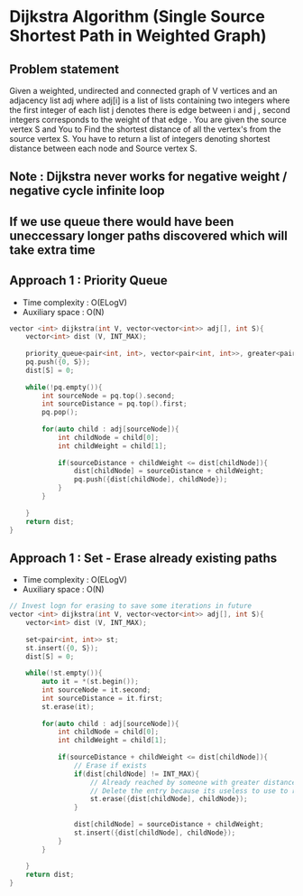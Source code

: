 # Dijkstra Algorithm (Single Source Shortest Path in Weighted Graph)

## Problem statement

Given a weighted, undirected and connected graph of V vertices and an adjacency list adj where adj[i] is a list of lists containing two integers where the first integer of each list j denotes there is edge between i and j , second integers corresponds to the weight of that  edge . You are given the source vertex S and You to Find the shortest distance of all the vertex's from the source vertex S. You have to return a list of integers denoting shortest distance between each node and Source vertex S.

## Note : Dijkstra never works for negative weight / negative cycle infinite loop

## If we use queue there would have been uneccessary longer paths discovered which will take extra time

## Approach 1 : Priority Queue

- Time complexity : O(ELogV)  
- Auxiliary space : O(N)

```cpp
vector <int> dijkstra(int V, vector<vector<int>> adj[], int S){
    vector<int> dist (V, INT_MAX);
    
    priority_queue<pair<int, int>, vector<pair<int, int>>, greater<pair<int, int>>> pq;
    pq.push({0, S});
    dist[S] = 0;
    
    while(!pq.empty()){
        int sourceNode = pq.top().second;
        int sourceDistance = pq.top().first;
        pq.pop();
        
        for(auto child : adj[sourceNode]){
            int childNode = child[0];
            int childWeight = child[1];
            
            if(sourceDistance + childWeight <= dist[childNode]){
                dist[childNode] = sourceDistance + childWeight;
                pq.push({dist[childNode], childNode});
            }
        }
        
    }
    return dist;
}
```

## Approach 1 : Set - Erase already existing paths

- Time complexity : O(ELogV)  
- Auxiliary space : O(N)

```cpp
// Invest logn for erasing to save some iterations in future
vector <int> dijkstra(int V, vector<vector<int>> adj[], int S){
    vector<int> dist (V, INT_MAX);
    
    set<pair<int, int>> st;
    st.insert({0, S});
    dist[S] = 0;
    
    while(!st.empty()){
        auto it = *(st.begin());
        int sourceNode = it.second;
        int sourceDistance = it.first;
        st.erase(it);   
        
        for(auto child : adj[sourceNode]){
            int childNode = child[0];
            int childWeight = child[1];
            
            if(sourceDistance + childWeight <= dist[childNode]){
                // Erase if exists
                if(dist[childNode] != INT_MAX){
                    // Already reached by someone with greater distance
                    // Delete the entry because its useless to use to reach any other node via greater distance
                    st.erase({dist[childNode], childNode});
                }
                
                dist[childNode] = sourceDistance + childWeight;
                st.insert({dist[childNode], childNode});
            }
        }
        
    }
    return dist;
}
```
